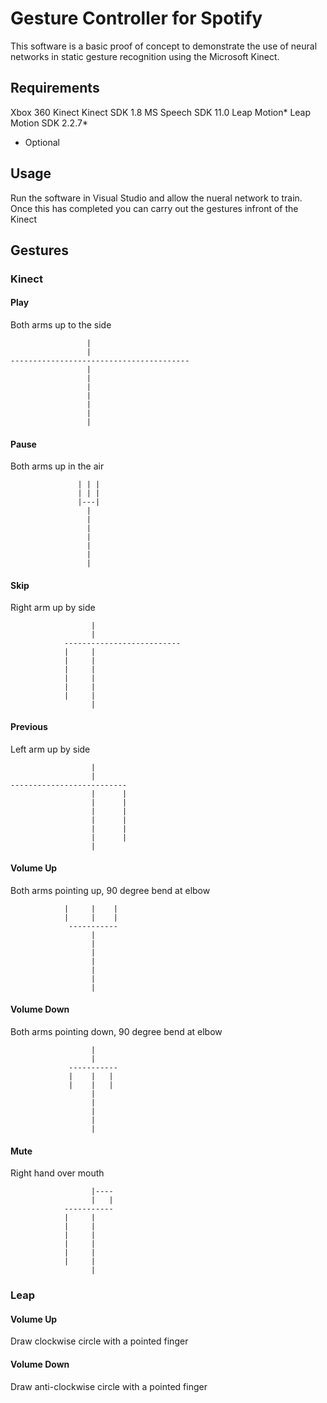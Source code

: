 # Gesture Controller for Spotify

This software is a basic proof of concept to demonstrate the use of neural networks in static gesture recognition using the Microsoft Kinect.

## Requirements

Xbox 360 Kinect
Kinect SDK 1.8
MS Speech SDK 11.0
Leap Motion*
Leap Motion SDK 2.2.7*

* Optional

## Usage

Run the software in Visual Studio and allow the nueral network to train. Once this has completed you can carry out the gestures infront of the Kinect

## Gestures
### Kinect
#### Play

Both arms up to the side

```
                 |
                 |
----------------------------------------
                 |
                 |
                 |
                 |
                 |
                 |
                 |

```

#### Pause

Both arms up in the air

```
               | | |
               | | |
               |---|
                 |
                 |
                 |
                 |
                 |
                 |
                 |

```

#### Skip

Right arm up by side

```
                  |
                  |
            --------------------------
            |     |
            |     |
            |     |
            |     |
            |     |
            |     |
                  |

```

#### Previous

Left arm up by side

```
                  |
                  |
--------------------------
                  |      |
                  |      |
                  |      |
                  |      |
                  |      |
                  |      |
                  |

```

#### Volume Up

Both arms pointing up, 90 degree bend at elbow

```
            |     |    |
            |     |    |
             -----------
                  |
                  |
                  |
                  |
                  |
                  |
                  |

```

#### Volume Down

Both arms pointing down, 90 degree bend at elbow

```
                  |
                  |
             -----------
             |    |   |
             |    |   |
                  |
                  |
                  |
                  |
                  |

```

#### Mute

Right hand over mouth

```
                  |----
                  |   |
            -----------
            |     |
            |     |
            |     |
            |     |
            |     |
            |     |
                  |

```

### Leap

#### Volume Up

Draw clockwise circle with a pointed finger

#### Volume Down

Draw anti-clockwise circle with a pointed finger